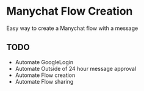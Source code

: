 # Manychat Flow Creation

Easy way to create a Manychat flow with a message

## TODO

- Automate GoogleLogin
- Automate Outside of 24 hour message approval
- Automate Flow creation
- Automate Flow sharing 